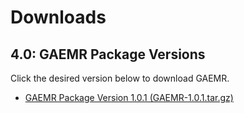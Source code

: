 # Downloads

## 4.0: GAEMR Package Versions
Click the desired version below to download GAEMR.

* [GAEMR Package Version 1.0.1 (GAEMR-1.0.1.tar.gz)](http://software.broadinstitute.org/software/gaemr/wp-content/uploads/2012/12/GAEMR-1.0.1.tar.gz)
